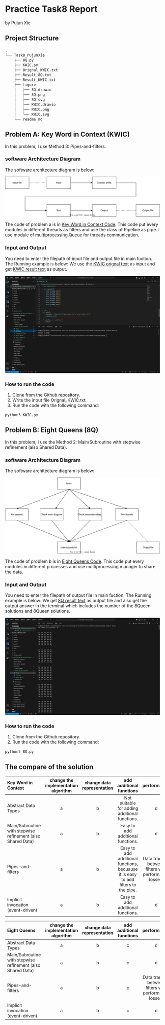# Practice Task8 Report
by Pujun Xie

## Project Structure

```
.
└── Task8_PujunXie
    ├── 8Q.py
    ├── KWIC.py
    ├── Orignal_KWIC.txt
    ├── Result_8Q.txt
    ├── Result_KWIC.txt
    ├── figure
    │   ├── 8Q.drawio
    │   ├── 8Q.png
    │   ├── 8Q.svg
    │   ├── KWIC.drawio
    │   ├── KWIC.png
    │   └── KWIC.svg
    └── readme.md
```
    
## Problem A: Key Word in Context (KWIC)
In this problem, I use Method 3: Pipes-and-filters. 

###  software Architecture Diagram
The software architecture diagram is below:

![image](https://github.com/xpjllk38324/Container-Security-Scanning-Service/blob/main/Practices/Task8/Task8_PujunXie/figure/KWIC.svg)

The code of problem a is in [Key Word in Context Code](KWIC.py). This code put every modules in different threads as filters and use the class of Pipeline as pipe. I use module of multiprocessing.Queue for threads communication. 

### Input and Output
You need to enter the filepath of input file and output file in main fuction. The Running example is below: We use the [KWIC orignal text](Orignal_KWIC.txt) as input and get [KWIC result text](Result_KWIC.txt) as output.

![image](https://github.com/xpjllk38324/Container-Security-Scanning-Service/blob/main/Practices/Task8/Task8_PujunXie/figure/KWIC.png)

### How to run the code

1. Clone from the Github repository.
2. Write the input file Orignal_KWIC.txt.
3. Run the code with the following command:

```
python3 KWIC.py
```

## Problem B: Eight Queens (8Q)
In this problem, I use the Method 2: Main/Subroutine with stepwise refinement (also Shared Data). 

###  software Architecture Diagram
The software architecture diagram is below:

![image](https://github.com/xpjllk38324/Container-Security-Scanning-Service/blob/main/Practices/Task8/Task8_PujunXie/figure/8Q.svg)

The code of problem b is in [Eight Queens Code](8Q.py). This code put every modules in different processes and use multiprocessing manager to share the data.

### Input and Output
You need to enter the filepath of output file in main fuction. The Running example is below: We get [8Q result text](Result_8Q.txt) as output file and also get the output answer in the terminal
which includes the number of the 8Queen solutions and 8Queen solutions.

![image](https://github.com/xpjllk38324/Container-Security-Scanning-Service/blob/main/Practices/Task8/Task8_PujunXie/figure/8Q.png)

### How to run the code

1. Clone from the Github repository.
2. Run the code with the following command:

```
python3 8Q.py
```

## The compare of the solution

| Key Word in Context | change the implementation algorithm | change data representation | add additional functions | performance | Reusability |
| :--- | :---: | :---: |:---: |:---: |---: |
| Abstract Data Types | a | b | Not suitable for adding additional functions. | d | Supports reuse. |
| Main/Subroutine with stepwise refinement (also Shared Data) | a | b | Easy to add additional functions. | d |  Poor reusability. |
| Pipes-and-filters | a | b | Easy to add additional functions, becuause it is easy to add filters to the pipe.  | Data transfer between filters with performance losses. | Supports reuse，each filter can run independently. |
| Implicit invocation (event-driven) | a | b | Easy to add additional functions. | d | Supports reuse. |

| Eight Queens | change the implementation algorithm | change data representation | add additional functions | performance | Reusability |
| :--- | :---: | :---: |:---: |:---: |---: |
|Abstract Data Types | a | b | c | d | e |
| Main/Subroutine with stepwise refinement (also Shared Data) | a | b | c | d |  e |
| Pipes-and-filters | a | b | c | Data transfer between filters with performance losses. | Supports reuse，each filter can run independently. |
| Implicit invocation (event-driven) | a | b | c | d | e |
